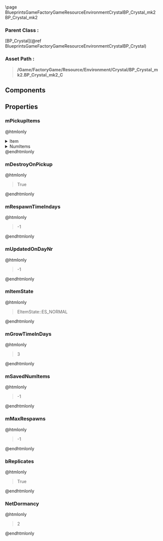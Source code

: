 \page BlueprintsGameFactoryGameResourceEnvironmentCrystalBP_Crystal_mk2 BP_Crystal_mk2
### Parent Class :
[BP_Crystal](@ref BlueprintsGameFactoryGameResourceEnvironmentCrystalBP_Crystal)
### Asset Path :
<b><blockquote>/Game/FactoryGame/Resource/Environment/Crystal/BP_Crystal_mk2.BP_Crystal_mk2_C</blockquote></b>
## Components

## Properties

### mPickupItems
@htmlonly
<details>
 <summary>Item</summary>
<details>
 <summary>ItemClass</summary>
<b><a href="_blueprints_game_factory_game_resource_environment_crystal_desc__crystal_mk2.html"><blockquote>Desc_Crystal_mk2</blockquote></a></b>
</details>
<details>
 <summary>ItemState</summary>
<details>
 <summary>ActorPtr</summary>
<details>
 <summary>$Empty</summary>
<blockquote>True</blockquote>
</details>
</details>
</details>
</details>
<details>
 <summary>NumItems</summary>
<blockquote>1</blockquote>
</details>
@endhtmlonly

### mDestroyOnPickup
@htmlonly
<blockquote>True</blockquote>
@endhtmlonly

### mRespawnTimeIndays
@htmlonly
<blockquote>-1</blockquote>
@endhtmlonly

### mUpdatedOnDayNr
@htmlonly
<blockquote>-1</blockquote>
@endhtmlonly

### mItemState
@htmlonly
<blockquote>EItemState::ES_NORMAL</blockquote>
@endhtmlonly

### mGrowTimeInDays
@htmlonly
<blockquote>3</blockquote>
@endhtmlonly

### mSavedNumItems
@htmlonly
<blockquote>-1</blockquote>
@endhtmlonly

### mMaxRespawns
@htmlonly
<blockquote>-1</blockquote>
@endhtmlonly

### bReplicates
@htmlonly
<blockquote>True</blockquote>
@endhtmlonly

### NetDormancy
@htmlonly
<blockquote>2</blockquote>
@endhtmlonly

